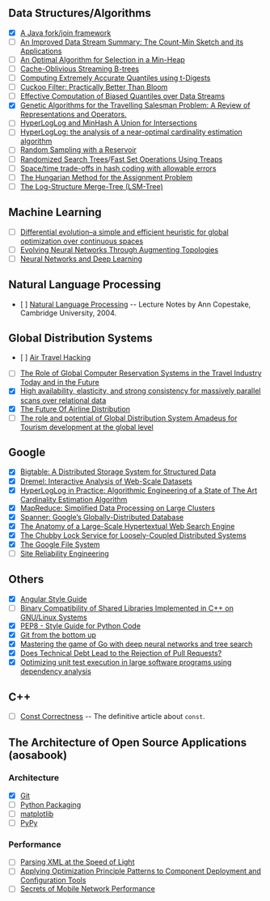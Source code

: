 ## Data Structures/Algorithms

- [x] [A Java fork/join framework](http://gee.cs.oswego.edu/dl/papers/fj.pdf)
- [ ] [An Improved Data Stream Summary: The Count-Min Sketch and its Applications](https://www.cse.unsw.edu.au/~cs9314/07s1/lectures/Lin_CS9314_References/cm-latin.pdf)
- [ ] [An Optimal Algorithm for Selection in a Min-Heap](http://www.sciencedirect.com/science/article/pii/S0890540183710308)
- [ ] [Cache-Oblivious Streaming B-trees](http://supertech.csail.mit.edu/papers/sbtree.pdf)
- [ ] [Computing Extremely Accurate Quantiles using t-Digests](https://raw.githubusercontent.com/tdunning/t-digest/master/docs/t-digest-paper/histo.pdf)
- [ ] [Cuckoo Filter: Practically Better Than Bloom](http://www.pdl.cmu.edu/PDL-FTP/FS/cuckoo-conext2014.pdf)
- [ ] [Effective Computation of Biased Quantiles over Data Streams](http://www.cs.rutgers.edu/~muthu/bquant.pdf)
- [x] [Genetic Algorithms for the Travelling Salesman Problem: A Review of Representations and Operators.](http://www.dca.fee.unicamp.br/~gomide/courses/EA072/artigos/Genetic_Algorithm_TSPR_eview_Larranaga_1999.pdf)
- [ ] [HyperLogLog and MinHash A Union for Intersections](http://tech.adroll.com/media/hllminhash.pdf)
- [ ] [HyperLogLog: the analysis of a near-optimal cardinality estimation algorithm](http://algo.inria.fr/flajolet/Publications/FlFuGaMe07.pdf)
- [ ] [Random Sampling with a Reservoir](https://www.cs.umd.edu/~samir/498/vitter.pdf)
- [ ] [Randomized Search Trees](https://faculty.washington.edu/aragon/pubs/rst89.pdf)/[Fast Set Operations Using Treaps](https://www.cs.cmu.edu/~scandal/papers/treaps-spaa98.pdf)
- [ ] [Space/time trade-offs in hash coding with allowable errors](https://www.cs.upc.edu/~diaz/p422-bloom.pdf)
- [ ] [The Hungarian Method for the Assignment Problem](https://tom.host.cs.st-andrews.ac.uk/CS3052-CC/Practicals/Kuhn.pdf)
- [ ] [The Log-Structure Merge-Tree (LSM-Tree)](http://www.cs.umb.edu/~poneil/lsmtree.pdf)

## Machine Learning

- [ ] [Differential evolution–a simple and efficient heuristic for global optimization over continuous spaces](https://bitbucket.org/12er/pso/src/b448ff0db375c1ac0c55855e9f19aced08b44ca6/doc/literature/heuristic%20Search/Differential%20Evolution%20-%20a%20simple%20and%20efficient%20heuristic%20for%20global%20optimization%20over%20continuous%20spaces.pdf)
- [ ] [Evolving Neural Networks Through Augmenting Topologies](http://nn.cs.utexas.edu/downloads/papers/stanley.ec02.pdf)
- [ ] [Neural Networks and Deep Learning](http://neuralnetworksanddeeplearning.com/)

## Natural Language Processing

- [ ] [Natural Language Processing](https://www.cl.cam.ac.uk/teaching/2002/NatLangProc/revised.pdf) -- Lecture Notes by Ann Copestake, Cambridge University, 2004.

## Global Distribution Systems

- [ ] [Air Travel Hacking](https://conference.hitb.org/hitbsecconf2011kul/materials/D2T1%20-%20Hendrik%20Scholz%20-%20Air%20Travel%20Hacking.pdf)
- [ ] [The Role of Global Computer Reservation Systems in the Travel Industry Today and in the Future](http://aws.iwi.uni-leipzig.de/em/fileadmin/user_upload/doc/Issues/Volume_06/Issue_02/The_Role_of_Global_Computer_Reservation.pdf)
- [x] [High availability, elasticity, and strong consistency for massively parallel scans over relational data](http://link.springer.com/content/pdf/10.1007%2Fs00778-013-0343-9.pdf)
- [x] [The Future Of Airline Distribution](https://www.iata.org/whatwedo/airline-distribution/ndc/Documents/ndc-future-airline-distribution-report.pdf)
- [ ] [The role and potential of Global Distribution System Amadeus for Tourism development at the global level](http://www.degruyter.com/dg/viewarticle.fullcontentlink:pdfeventlink/$002fj$002fsjas.2013.10.issue-1$002fsjas1301028r$002fsjas1301028r.pdf?t:ac=j$002fsjas.2013.10.issue-1$002fsjas1301028r$002fsjas1301028r.xml)

## Google

- [x] [Bigtable: A Distributed Storage System for Structured Data](http://research.google.com/archive/bigtable-osdi06.pdf)
- [x] [Dremel: Interactive Analysis of Web-Scale Datasets](https://static.googleusercontent.com/media/research.google.com/en//pubs/archive/36632.pdf)
- [x] [HyperLogLog in Practice: Algorithmic Engineering of a State of The Art Cardinality Estimation Algorithm](https://static.googleusercontent.com/media/research.google.com/en//pubs/archive/40671.pdf)
- [x] [MapReduce: Simplified Data Processing on Large Clusters](http://research.google.com/archive/mapreduce-osdi04.pdf)
- [x] [Spanner: Google’s Globally-Distributed Database](http://static.googleusercontent.com/media/research.google.com/en/us/archive/spanner-osdi2012.pdf)
- [x] [The Anatomy of a Large-Scale Hypertextual Web Search Engine](http://ilpubs.stanford.edu:8090/361/1/1998-8.pdf)
- [x] [The Chubby Lock Service for Loosely-Coupled Distributed Systems](https://static.googleusercontent.com/media/research.google.com/en//archive/chubby-osdi06.pdf)
- [x] [The Google File System](http://research.google.com/archive/gfs-sosp2003.pdf)
- [ ] [Site Reliability Engineering](https://landing.google.com/sre/book.html)

## Others

- [x] [Angular Style Guide](https://github.com/johnpapa/angular-styleguide)
- [ ] [Binary Compatibility of Shared Libraries Implemented in C++ on GNU/Linux Systems](http://syrcose.ispras.ru/2009/files/02_paper.pdf)
- [x] [PEP8 - Style Guide for Python Code](https://www.python.org/dev/peps/pep-0008/)
- [x] [Git from the bottom up](http://ftp.newartisans.com/pub/git.from.bottom.up.pdf)
- [x] [Mastering the game of Go with deep neural networks and tree search](http://www.nature.com/nature/journal/v529/n7587/full/nature16961.html)
- [x] [Does Technical Debt Lead to the Rejection of Pull Requests?](http://professores.dcc.ufla.br/~terra/publications_files/2016_sbsi.pdf)
- [x] [Optimizing unit test execution in large software programs using dependency analysis](https://people.csail.mit.edu/nickolai/papers/kim-tao.pdf)

## C++

- [ ] [Const Correctness](https://isocpp.org/wiki/faq/const-correctness) -- The definitive article about ``const``.

## The Architecture of Open Source Applications (aosabook)

### Architecture
- [x] [Git](http://aosabook.org/en/git.html)
- [ ] [Python Packaging](http://aosabook.org/en/packaging.html)
- [ ] [matplotlib](http://aosabook.org/en/matplotlib.html)
- [ ] [PyPy](http://aosabook.org/en/pypy.html)

### Performance
- [ ] [Parsing XML at the Speed of Light](http://aosabook.org/en/posa/parsing-xml-at-the-speed-of-light.html)
- [ ] [Applying Optimization Principle Patterns to Component Deployment and Configuration Tools](http://aosabook.org/en/posa/applying-optimization-principle-patterns-to-component-deployment-and-configuration-tools.html)
- [ ] [Secrets of Mobile Network Performance](http://aosabook.org/en/posa/secrets-of-mobile-network-performance.html)
